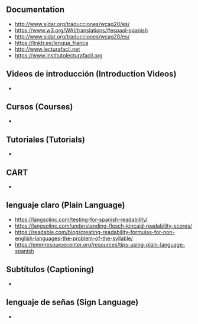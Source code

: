 ## Documentation
* http://www.sidar.org/traducciones/wcag20/es/
* https://www.w3.org/WAI/translations/#espaol-spanish
* http://www.sidar.org/traducciones/wcag20/es/
* https://linktr.ee/lengua_franca
* http://www.lecturafacil.net
* https://www.institutolecturafacil.org

## Videos de introducción (Introduction Videos)
* 

## Cursos (Courses)
*

## Tutoriales (Tutorials)
*

## CART
*

## lenguaje claro (Plain Language)
* https://langsolinc.com/testing-for-spanish-readability/
* https://langsolinc.com/understanding-flesch-kincaid-readability-scores/
* https://readable.com/blog/creating-readability-formulas-for-non-english-languages-the-problem-of-the-syllable/
* https://emmresourcecenter.org/resources/tips-using-plain-language-spanish

## Subtítulos (Captioning)
*

## lenguaje de señas (Sign Language)
*
